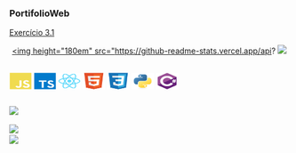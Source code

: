 


### PortifolioWeb

<a href="file:///Users/danielmorais/Documents/Trybe/pastaGitTeste/git_teste/index.html">Exercício 3.1</a>





<div align="center">
  <a href="https://github.com/danielmorais1993">
  
  <img height="180em" src="https://github-readme-stats.vercel.app/api?
  <img height="180em" src="https://github-readme-stats.vercel.app/api/top-langs/?username=danielmorais1993&layout=compact&langs_count=7&theme=dark"/>
</div>
<div style="display: inline_block"><br>
  <img align="center" alt="danielmorais1993-Js" height="30" width="40" src="https://raw.githubusercontent.com/devicons/devicon/master/icons/javascript/javascript-plain.svg">
  <img align="center" alt="danielmorais1993-Ts" height="30" width="40" src="https://raw.githubusercontent.com/devicons/devicon/master/icons/typescript/typescript-plain.svg">
  <img align="center" alt="danielmorais1993-React" height="30" width="40" src="https://raw.githubusercontent.com/devicons/devicon/master/icons/react/react-original.svg">
  <img align="center" alt="danielmorais1993-HTML" height="30" width="40" src="https://raw.githubusercontent.com/devicons/devicon/master/icons/html5/html5-original.svg">
  <img align="center" alt="danielmorais1993-CSS" height="30" width="40" src="https://raw.githubusercontent.com/devicons/devicon/master/icons/css3/css3-original.svg">
  <img align="center" alt="danielmorais1993-Python" height="30" width="40" src="https://raw.githubusercontent.com/devicons/devicon/master/icons/python/python-original.svg">
  <img align="center" alt="danielmorais1993-Csharp" height="30" width="40" src="https://raw.githubusercontent.com/devicons/devicon/master/icons/csharp/csharp-original.svg">
  
</div>
  
  ##
 
<div> 
 
  <a href="https://www.instagram.com/danmoraisoliveira/" target="_blank"><img src="https://img.shields.io/badge/-Instagram-%23E4405F?style=for-the-badge&logo=instagram&logoColor=white" target="_blank"></a>
 	
  <div>
  <a href = "danielmoraisdeoliveira1993@gmail.com"><img src="https://img.shields.io/badge/-Gmail-%23333?style=for-the-badge&logo=gmail&logoColor=white" target="_blank"></a>
   </div>
   <div>
  <a href="https://www.linkedin.com/in/daniel-morais-de-oliveira-bb3434240/" target="_blank"><img src="https://img.shields.io/badge/-LinkedIn-%230077B5?style=for-the-badge&logo=linkedin&logoColor=white" target="_blank"></a> 
  </div>
 
  
 
</div>